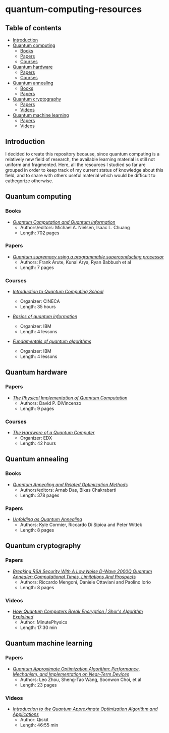 # quantum-computing-resources

## Table of contents

- [Introduction](#introduction)
- [Quantum computing](#quantum-computing)
  - [Books](#books)
  - [Papers](#papers)
  - [Courses](#courses)
- [Quantum hardware](#quantum-hardware)
  - [Papers](#papers)
  - [Courses](#courses)
- [Quantum annealing](#quantum-annealing)
  - [Books](#books)
  - [Papers](#papers)
- [Quantum cryptography](#quantum-cryptography)
  - [Papers](#papers)
  - [Videos](#videos)
- [Quantum machine learning](#quantum-machine-learning)
  - [Papers](#papers)
  - [Videos](#videos)

## Introduction

I decided to create this repository because, since quantum computing is a relatively new field of research, the available learning material is still not uniform and fragmented. Here, all the resources I studied so far are grouped in order to keep track of my current status of knowledge about this field, and to share with others useful material which would be difficult to cathegorize otherwise.

## Quantum computing

### Books

- [*Quantum Computation and Quantum Information*](https://www.cambridge.org/highereducation/books/quantum-computation-and-quantum-information/01E10196D0A682A6AEFFEA52D53BE9AE#overview)
  - Authors/editors: Michael A. Nielsen, Isaac L. Chuang
  - Length: 702 pages

### Papers

- [*Quantum supremacy using a programmable superconducting processor*](https://www.nature.com/articles/s41586-019-1666-5)
  - Authors: Frank Arute, Kunal Arya, Ryan Babbush et al
  - Length: 7 pages

### Courses

- [*Introduction to Quantum Computing School*](https://eventi.cineca.it/en/hpc/introduction-quantum-computing-school/bologna-20230605)
  - Organizer: CINECA
  - Length: 35 hours

- [*Basics of quantum information*](https://learning.quantum.ibm.com/course/basics-of-quantum-information)
  - Organizer: IBM
  - Length: 4 lessons

- [*Fundamentals of quantum algorithms*](https://learning.quantum.ibm.com/course/fundamentals-of-quantum-algorithms)
  - Organizer: IBM
  - Length: 4 lessons

## Quantum hardware

### Papers

- [*The Physical Implementation of Quantum Computation*](https://arxiv.org/abs/quant-ph/0002077)
  - Authors: David P. DiVincenzo
  - Length: 9 pages

### Courses

- [*The Hardware of a Quantum Computer*](https://www.edx.org/learn/quantum-computing/delft-university-of-technology-the-hardware-of-a-quantum-computer)
  - Organizer: EDX
  - Length: 42 hours

## Quantum annealing

### Books

- [*Quantum Annealing and Related Optimization Methods*](https://link.springer.com/book/10.1007/11526216)
  - Authors/editors: Arnab Das, Bikas Chakrabarti
  - Length: 378 pages

### Papers

- [*Unfolding as Quantum Annealing*](https://arxiv.org/abs/1908.08519)
  - Authors: Kyle Cormier, Riccardo Di Sipioa and Peter Wittek
  - Length: 8 pages

## Quantum cryptography

### Papers

- [*Breaking RSA Security With A Low Noise D-Wave 2000Q Quantum Annealer: Computational Times, Limitations And Prospects*](https://arxiv.org/pdf/2005.02268.pdf)
  - Authors: Riccardo Mengoni, Daniele Ottaviani and Paolino Iorio
  - Length: 8 pages

### Videos

- [*How Quantum Computers Break Encryption | Shor's Algorithm Explained*](https://www.youtube.com/watch?v=lvTqbM5Dq4Q)
  - Author: MinutePhysics
  - Length: 17:30 min

## Quantum machine learning

### Papers

- [*Quantum Approximate Optimization Algorithm: Performance, Mechanism, and Implementation on Near-Term Devices*](https://arxiv.org/pdf/1812.01041.pdf)
  - Authors: Leo Zhou, Sheng-Tao Wang, Soonwon Choi, et al
  - Length: 23 pages

### Videos

- [*Introduction to the Quantum Approximate Optimization Algorithm and Applications*](https://www.youtube.com/watch?v=YpLzSQPrgSc)
  - Author: Qiskit
  - Length: 46:55 min
